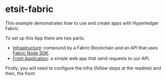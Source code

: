 # etsit-fabric

This example demonstrates how to use and create apps with Hyperledger Fabric.

To set up this App there are two parts:
+ [Infrastructure](https://github.com/KairosDS/etsit-fabric/tree/master/etsit-fabric_infrastructure): compound by a Fabric Blockchain and an API that uses [Fabric Node SDK](https://fabric-sdk-node.github.io/).
+ [Front Application](https://github.com/KairosDS/etsit-fabric/tree/master/etsit-fabric_front-app): a simple web app that send requests to our API.

Firstly, you will need to configure the infra (follow steps at the readme) and then, the front.
